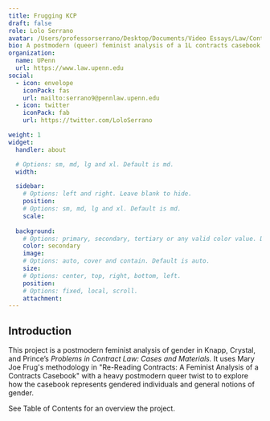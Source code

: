 ```yaml
---
title: Frugging KCP
draft: false
role: Lolo Serrano
avatar: /Users/professorserrano/Desktop/Documents/Video Essays/Law/Contracts Galbraith/frug.png
bio: A postmodern (queer) feminist analysis of a 1L contracts casebook.
organization:
  name: UPenn
  url: https://www.law.upenn.edu
social:
  - icon: envelope
    iconPack: fas
    url: mailto:serrano9@pennlaw.upenn.edu
  - icon: twitter
    iconPack: fab
    url: https://twitter.com/LoloSerrano

weight: 1
widget:
  handler: about

  # Options: sm, md, lg and xl. Default is md.
  width:

  sidebar:
    # Options: left and right. Leave blank to hide.
    position:
    # Options: sm, md, lg and xl. Default is md.
    scale:
  
  background:
    # Options: primary, secondary, tertiary or any valid color value. Default is primary.
    color: secondary
    image:
    # Options: auto, cover and contain. Default is auto.
    size:
    # Options: center, top, right, bottom, left.
    position:
    # Options: fixed, local, scroll.
    attachment: 
---
```


## Introduction

This project is a postmodern feminist analysis of gender in Knapp, Crystal, and Prince’s *Problems in Contract Law: Cases and Materials.* 
It uses Mary Joe Frug's methodology in "Re-Reading Contracts: A Feminist Analysis of a Contracts Casebook" with a heavy postmodern queer twist to to explore how the casebook represents gendered individuals and general notions of gender. 

See Table of Contents for an overview the project. 

